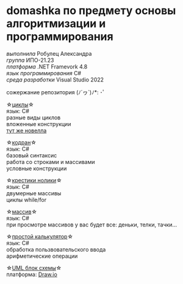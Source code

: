 # domashka по предмету основы алгоритмизации и программирования
*выполнила* Робулец Александра <br>*группа* ИПО-21.23 <br>*платформа* .NET Framevork 4.8 <br>*язык программирования* C# <br>*среда разработки* Visual Studio 2022

сожержание репозитория	(ﾉ´ヮ`)ﾉ*: ･ﾟ

☆[циклы](https://github.com/sasageyoas/domashka/tree/main/cikli)☆ <br>язык: С# <br>разные виды циклов <br>вложенные конструкции <br>[тут же новелла](https://github.com/sasageyoas/domashka/blob/main/cikli/novella.cs)

☆[кодран](https://github.com/sasageyoas/domashka/tree/main/coderun)☆ <br>язык: С# <br>базовый синтаксис <br>работа со строками и массивами <br>условные конструкции

☆[крестики нолики](https://github.com/sasageyoas/domashka/tree/main/krestiki-noliki)☆ <br>язык: С# <br>двумерные массивы <br>циклы while/for

☆[массив](https://github.com/sasageyoas/domashka/tree/main/massiiv)☆  <br>язык: С# <br>при просмотре массивов у вас будет все: деньки, телки, тачки...

☆[простой калькулятор](https://github.com/sasageyoas/domashka/tree/main/calccc)☆ <br>язык: С# <br>обработка пользвовательского ввода <br>арифметические операции

☆[UML блок схемы](https://github.com/sasageyoas/domashka/tree/main/uml)☆ <br>платформа: [Draw.io](https://www.drawio.com/)
